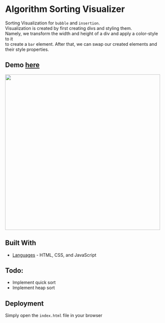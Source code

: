 # Algorithm Sorting Visualizer

Sorting Visualization for `bubble` and `insertion`. </br>
Visualization is created by first creating divs and styling them. </br>
Namely, we transform the width and height of a div and apply a color-style to it </br>
to create a `bar` element. After that, we can swap our created elements and their style properties.

## Demo <a href="https://blakley.github.io/Sort-Visualizer/"><strong>here</strong></a>
<p>
  <img src="https://media.giphy.com/media/P8UzKCbDxzG15jrMhq/giphy.gif" width=500>
</p>

## Built With
  - [Languages](https://www.w3schools.com/html/html_scripts.asp) - HTML, CSS, and JavaScript
  
## Todo:
  - Implement quick sort
  - Implement heap sort

## Deployment

Simply open the `index.html` file in your browser



